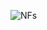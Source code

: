 ![NFs]([https://github.com/valeraleraleb/Data_engineer/blob/main/Algoritm_raboty_s_BI_2_1663601294.png](https://github.com/valeraleraleb/Data_engineer/blob/main/DWH/%D0%A1%D0%BD%D0%B8%D0%BC%D0%BE%D0%BA%20%D1%8D%D0%BA%D1%80%D0%B0%D0%BD%D0%B0%202025-03-24%20213021.png))
